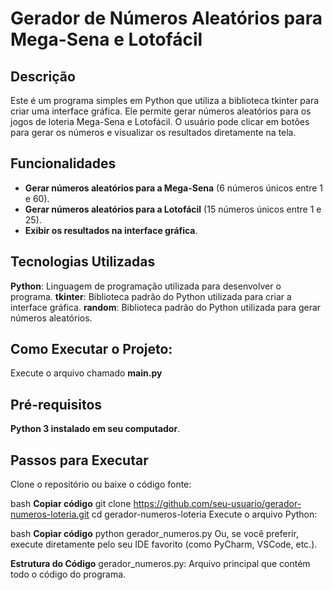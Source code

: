 # Gerador de Números Aleatórios para Mega-Sena e Lotofácil
## Descrição
Este é um programa simples em Python que utiliza a biblioteca tkinter para criar uma interface gráfica. Ele permite gerar números aleatórios para os jogos de loteria Mega-Sena e Lotofácil. O usuário pode clicar em botões para gerar os números e visualizar os resultados diretamente na tela.

## Funcionalidades
- **Gerar números aleatórios para a Mega-Sena** (6 números únicos entre 1 e 60).
- **Gerar números aleatórios para a Lotofácil** (15 números únicos entre 1 e 25).
- **Exibir os resultados na interface gráfica**.

## Tecnologias Utilizadas
**Python**: Linguagem de programação utilizada para desenvolver o programa.
**tkinter**: Biblioteca padrão do Python utilizada para criar a interface gráfica.
**random**: Biblioteca padrão do Python utilizada para gerar números aleatórios.
## Como Executar o Projeto:
Execute o arquivo chamado **main.py**

## Pré-requisitos
**Python 3 instalado em seu computador**.

## Passos para Executar
Clone o repositório ou baixe o código fonte:

bash
**Copiar código**
git clone https://github.com/seu-usuario/gerador-numeros-loteria.git
cd gerador-numeros-loteria
Execute o arquivo Python:

bash
**Copiar código**
python gerador_numeros.py
Ou, se você preferir, execute diretamente pelo seu IDE favorito (como PyCharm, VSCode, etc.).

**Estrutura do Código**
gerador_numeros.py: Arquivo principal que contém todo o código do programa.

